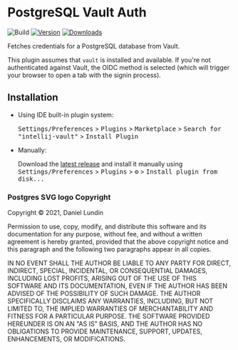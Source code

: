 # PostgreSQL Vault Auth

![Build](https://github.com/davidsteinsland/intellij-vault/workflows/Build/badge.svg)
[![Version](https://img.shields.io/jetbrains/plugin/v/16092-intellij-vault.svg)](https://plugins.jetbrains.com/plugin/16092-intellij-vault)
[![Downloads](https://img.shields.io/jetbrains/plugin/d/16092-intellij-vault.svg)](https://plugins.jetbrains.com/plugin/16092-intellij-vault)

<!-- Plugin description -->
Fetches credentials for a PostgreSQL database from
Vault.

This plugin assumes that `vault` is installed and available.
If you're not authenticated against Vault, the OIDC method
is selected (which will trigger your browser to open a tab with the signin process).
<!-- Plugin description end -->

## Installation

- Using IDE built-in plugin system:
  
  <kbd>Settings/Preferences</kbd> > <kbd>Plugins</kbd> > <kbd>Marketplace</kbd> > <kbd>Search for "intellij-vault"</kbd> >
  <kbd>Install Plugin</kbd>
  
- Manually:

  Download the [latest release](https://github.com/davidsteinsland/intellij-vault/releases/latest) and install it manually using
  <kbd>Settings/Preferences</kbd> > <kbd>Plugins</kbd> > <kbd>⚙️</kbd> > <kbd>Install plugin from disk...</kbd>
  
### Postgres SVG logo Copyright

Copyright © 2021, Daniel Lundin

Permission to use, copy, modify, and distribute this software and its documentation for any purpose, without fee, and without a written agreement is hereby granted, provided that the above copyright notice and this paragraph and the following two paragraphs appear in all copies.

IN NO EVENT SHALL THE AUTHOR BE LIABLE TO ANY PARTY FOR DIRECT, INDIRECT, SPECIAL, INCIDENTAL, OR CONSEQUENTIAL DAMAGES, INCLUDING LOST PROFITS, ARISING OUT OF THE USE OF THIS SOFTWARE AND ITS DOCUMENTATION, EVEN IF THE AUTHOR HAS BEEN ADVISED OF THE POSSIBILITY OF SUCH DAMAGE.
THE AUTHOR SPECIFICALLY DISCLAIMS ANY WARRANTIES, INCLUDING, BUT NOT LIMITED TO, THE IMPLIED WARRANTIES OF MERCHANTABILITY AND FITNESS FOR A PARTICULAR PURPOSE. THE SOFTWARE PROVIDED HEREUNDER IS ON AN "AS IS" BASIS, AND THE AUTHOR HAS NO OBLIGATIONS TO PROVIDE MAINTENANCE, SUPPORT, UPDATES, ENHANCEMENTS, OR MODIFICATIONS.